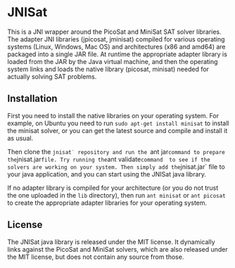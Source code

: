 JNISat
======

This is a JNI wrapper around the PicoSat and MiniSat SAT solver libraries.
The adapter JNI libraries (jpicosat, jminisat) compiled for various
operating systems (Linux, Windows, Mac OS) and architectures (x86 and amd64)
are packaged into a single JAR file. At runtime the appropriate adapter
library is loaded from the JAR by the Java virtual machine, and then
the operating system links and loads the native library (picosat, minisat) 
needed for actually solving SAT problems.

## Installation

First you need to install the native libraries on your operating system.
For example, on Ubuntu you need to run `sudo apt-get install minisat` 
to install the minisat solver, or you can get the latest source and compile
and install it as usual.    

Then clone the `jnisat˙ repository and run the `ant jar` command
to prepare the `jnisat.jar` file. Try running the `ant validate` command 
to see if the solvers are working on your system. Then simply add the
`jnisat.jar` file to your java application, and you can start using the
JNISat java library.

If no adapter library is compiled for your architecture (or you do not
trust the one uploaded in the `lib` directory), then run `ant minisat`
or `ant picosat` to create the appropriate adapter libraries for your
operating system.

## License

The JNISat java library is released under the MIT license. It dynamically 
links against the PicoSat and MiniSat solvers, which are also released
under the MIT license, but does not contain any source from those.
